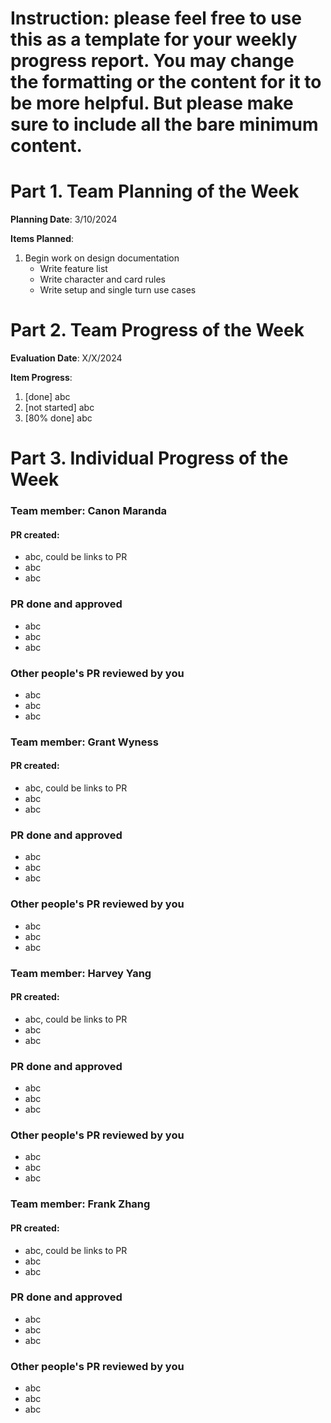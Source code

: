 # Instruction: please feel free to use this as a template for your weekly progress report. You may change the formatting or the content for it to be more helpful. But please make sure to include all the bare minimum content.

# Part 1. Team Planning of the Week
**Planning Date**: 3/10/2024

**Items Planned**:
1. Begin work on design documentation
    - Write feature list
    - Write character and card rules
    - Write setup and single turn use cases

# Part 2. Team Progress of the Week
**Evaluation Date**: X/X/2024

**Item Progress**:
1. [done] abc
2. [not started] abc
3. [80% done] abc

# Part 3. Individual Progress of the Week
### Team member: Canon Maranda
#### PR created:
- abc, could be links to PR
- abc
- abc

### PR done and approved
- abc
- abc
- abc

### Other people's PR reviewed by you
- abc
- abc
- abc

### Team member: Grant Wyness
#### PR created:
- abc, could be links to PR
- abc
- abc

### PR done and approved
- abc
- abc
- abc

### Other people's PR reviewed by you
- abc
- abc
- abc

### Team member: Harvey Yang
#### PR created:
- abc, could be links to PR
- abc
- abc

### PR done and approved
- abc
- abc
- abc

### Other people's PR reviewed by you
- abc
- abc
- abc


### Team member: Frank Zhang
#### PR created:
- abc, could be links to PR
- abc
- abc

### PR done and approved
- abc
- abc
- abc

### Other people's PR reviewed by you
- abc
- abc
- abc
